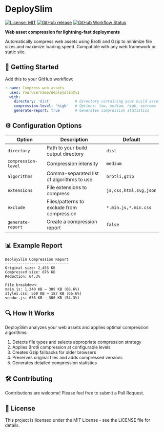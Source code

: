 # DeploySlim

[![License: MIT](https://img.shields.io/badge/License-MIT-yellow.svg)](https://opensource.org/licenses/MIT)
[![GitHub release](https://img.shields.io/github/release/YourUsername/deployslim.svg)](https://GitHub.com/YourUsername/deployslim/releases/)
[![GitHub Workflow Status](https://img.shields.io/github/workflow/status/YourUsername/deployslim/CI)](https://github.com/YourUsername/deployslim/actions)

**Web asset compression for lightning-fast deployments**

Automatically compress web assets using Brotli and Gzip to minimize file sizes and maximize loading speed. Compatible with any web framework or static site.

## 🚀 Getting Started

Add this to your GitHub workflow:

```yaml
- name: Compress web assets
  uses: YourUsername/deployslim@v1
  with:
    directory: 'dist'           # Directory containing your build assets
    compression-level: 'high'   # Options: low, medium, high, extreme
    generate-report: true       # Generates compression statistics
```

## ⚙️ Configuration Options

| Option | Description | Default |
|--------|-------------|---------|
| `directory` | Path to your build output directory | `dist` |
| `compression-level` | Compression intensity | `medium` |
| `algorithms` | Comma-separated list of algorithms to use | `brotli,gzip` |
| `extensions` | File extensions to compress | `js,css,html,svg,json` |
| `exclude` | Files/patterns to exclude from compression | `*.min.js,*.min.css` |
| `generate-report` | Create a compression report | `false` |

## 📊 Example Report

```
DeploySlim Compression Report
-----------------------------
Original size: 2,456 KB
Compressed size: 876 KB
Reduction: 64.3%

File breakdown:
main.js: 1,240 KB → 389 KB (68.6%)
styles.css: 560 KB → 187 KB (66.6%)
vendor.js: 656 KB → 300 KB (54.3%)
```

## 🔍 How It Works

DeploySlim analyzes your web assets and applies optimal compression algorithms:

1. Detects file types and selects appropriate compression strategy
2. Applies Brotli compression at configurable levels
3. Creates Gzip fallbacks for older browsers
4. Preserves original files and adds compressed versions
5. Generates detailed compression statistics

## 🛠️ Contributing

Contributions are welcome! Please feel free to submit a Pull Request.

## 📄 License

This project is licensed under the MIT License - see the LICENSE file for details.
